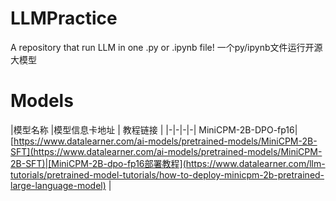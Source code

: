 # LLMPractice
A repository that run LLM in one .py or .ipynb file!
一个py/ipynb文件运行开源大模型


# Models

|模型名称 |模型信息卡地址 | 教程链接 |
|-|-|-|-|
MiniCPM-2B-DPO-fp16| [https://www.datalearner.com/ai-models/pretrained-models/MiniCPM-2B-SFT](https://www.datalearner.com/ai-models/pretrained-models/MiniCPM-2B-SFT)|[MiniCPM-2B-dpo-fp16部署教程](https://www.datalearner.com/llm-tutorials/pretrained-model-tutorials/how-to-deploy-minicpm-2b-pretrained-large-language-model) |